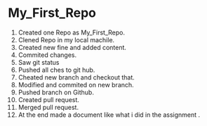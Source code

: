 # My_First_Repo
1. Created one Repo as My_First_Repo.
2. Clened Repo in my local machile.
3. Created new fine and added content.
4. Commited changes.
5. Saw git status
6. Pushed all ches to git hub.
7. Cheated new branch and checkout that.
8. Modified and commited on new branch.
9. Pushed branch on Github.
10. Created pull request.
11. Merged pull request.
12. At the end made a document like what i did in the assignment .
